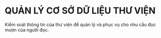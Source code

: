 # QUẢN LÝ CƠ SỞ DỮ LIỆU THƯ VIỆN
Kiểm soát thông tin của thư viện để quản lý và phục vụ cho nhu cầu đọc mượn của người đọc.
